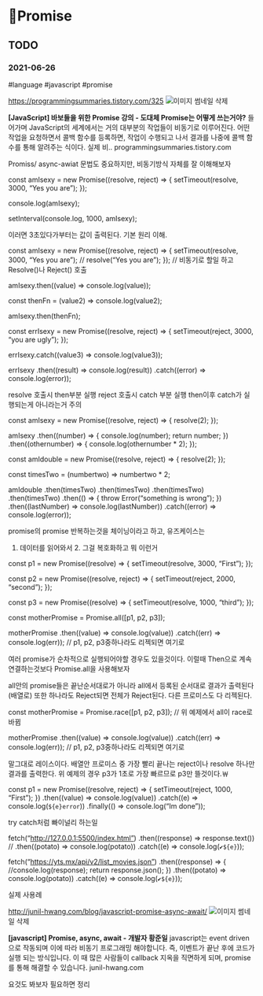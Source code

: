 # 🤙Promise
## TODO
### 2021-06-26
#language #javascript #promise

 
https://programmingsummaries.tistory.com/325
![](%F0%9F%A4%99Promise/dthumb-phinf.pstatic.net.png)이미지 썸네일 삭제

**[JavaScript] 바보들을 위한 Promise 강의 - 도대체 Promise는 어떻게 쓰는거야?**
들어가며 JavaScript의 세계에서는 거의 대부분의 작업들이 비동기로 이루어진다. 어떤 작업을 요청하면서 콜백 함수를 등록하면, 작업이 수행되고 나서 결과를 나중에 콜백 함수를 통해 알려주는 식이다. 실제 비..
programmingsummaries.tistory.com

Promiss/ async-awiat 문법도 중요하지만, 비동기방식 자체를 잘 이해해보자

const amIsexy = new Promise((resolve, reject) => {
setTimeout(resolve, 3000, “Yes you are”);
});

console.log(amIsexy);

setInterval(console.log, 1000, amIsexy);

이러면 3초있다가부터는 값이 출력된다. 기본 원리 이해.

const amIsexy = new Promise((resolve, reject) => {
setTimeout(resolve, 3000, “Yes you are”);    //  resolve(“Yes you are”);
});   // 비동기로 할일 하고 Resolve()나 Reject() 호출

amIsexy.then((value) => console.log(value));

const thenFn = (value2) => console.log(value2);

amIsexy.then(thenFn);

const errIsexy = new Promise((resolve, reject) => {
setTimeout(reject, 3000, “you are ugly”);
});

errIsexy.catch((value3) => console.log(value3));

errIsexy
.then((result) => console.log(result))
.catch((error) => console.log(error));

resolve 호출시 then부분 실행
reject 호출시 catch 부분 실행
then이후 catch가 실행되는게 아니라는거 주의


const amIsexy = new Promise((resolve, reject) => {
resolve(2);
});

amIsexy
.then((number) => {
console.log(number);
return number;
})
.then((othernumber) => {
console.log(othernumber * 2);
});

const amIdouble = new Promise((resolve, reject) => {
resolve(2);
});

const timesTwo = (numbertwo) => numbertwo * 2;

amIdouble
.then(timesTwo)
.then(timesTwo)
.then(timesTwo)
.then(timesTwo)
.then(() => {
throw Error(“something is wrong”);
})
.then((lastNumber) => console.log(lastNumber))
.catch((error) => console.log(error));

promise의 promise 반복하는것을 체이닝이라고 하고, 유즈케이스는
1. 데이터를 읽어와서 2. 그걸 복호화하고 뭐 이런거


const p1 = new Promise((resolve) => {
setTimeout(resolve, 3000, “First”);
});

const p2 = new Promise((resolve, reject) => {
setTimeout(reject, 2000, “second”);
});

const p3 = new Promise((resolve) => {
setTimeout(resolve, 1000, “third”);
});

const motherPromise = Promise.all([p1, p2, p3]);

motherPromise
.then((value) => console.log(value))
.catch((err) => console.log(err));   // p1, p2, p3중하나라도 리젝되면 여기로

여러 promise가 순차적으로 실행되어야할 경우도 있을것이다.
이럴때 Then으로 계속 연결하는것보다 Promise.all을 사용해보자

all안의 promise들은 끝난순서대로가 아니라 all에서 등록된 순서대로 결과가 출력된다(배열로)
또한 하나라도 Reject되면 전체가 Reject된다. 다른 프로미스도 다 리젝된다.

const motherPromise = Promise.race([p1, p2, p3]);  // 위 예제에서 all이 race로 바뀜

motherPromise
.then((value) => console.log(value))
.catch((err) => console.log(err));   // p1, p2, p3중하나라도 리젝되면 여기로

말그대로 레이스이다. 배열안 프로미스 중 가장 빨리 끝나는 reject이나 resolve 하나만 결과를 출력한다.
위 예제의 경우 p3가 1초로 가장 빠르므로 p3만 뜰것이다.￦

const p1 = new Promise((resolve, reject) => {
setTimeout(reject, 1000, “First”);
})
.then((value) => console.log(value))
.catch((e) => console.log(`${e}error`))
.finally(() => console.log(“Im done”));

try catch처럼 빠이널리 하는일

fetch(“http://127.0.0.1:5500/index.html”)
.then((response) => response.text())
// .then((potato) => console.log(potato))
.catch((e) => console.log(`✔${e}`));

fetch(“https://yts.mx/api/v2/list_movies.json”)
.then((response) => {
//console.log(response);
return response.json();
})
.then((potato) => console.log(potato))
.catch((e) => console.log(`✔${e}`));


실제 사용례


http://junil-hwang.com/blog/javascript-promise-async-await/
![](%F0%9F%A4%99Promise/dthumb-phinf.pstatic.net%202.png)이미지 썸네일 삭제

**[javascript] Promise, async, await - 개발자 황준일**
javascript는 event driven 으로 작동되며 이에 따라 비동기 프로그래밍 해야합니다. 즉, 이벤트가 끝난 후에 코드가 실행 되는 방식입니다. 이 때 많은 사람들이 callback 지옥을 직면하게 되며, promise를 통해 해결할 수 있습니다.
junil-hwang.com

요것도 봐보자 필요하면 정리
 
